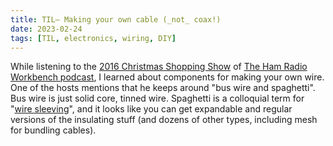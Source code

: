 ```yaml
---
title: TIL– Making your own cable (_not_ coax!)
date: 2023-02-24
tags: [TIL, electronics, wiring, DIY]
---
```


While listening to the [2016 Christmas Shopping Show](https://overcast.fm/+NZ-DxDoKw) of [The Ham Radio Workbench podcast](https://www.hamradioworkbench.com/), I learned about components for making your own wire. One of the hosts mentions that he keeps around "bus wire and spaghetti". Bus wire is just solid core, tinned wire. Spaghetti is a colloquial term for "[wire sleeving](https://www.mcmaster.com/wire-sleeving)", and it looks like you can get expandable and regular versions of the insulating stuff (and dozens of other types, including mesh for bundling cables). 